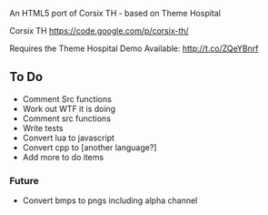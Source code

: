 An HTML5 port of Corsix TH - based on Theme Hospital

Corsix TH
https://code.google.com/p/corsix-th/

Requires the Theme Hospital Demo
Available: http://t.co/ZQeYBnrf


## To Do

- Comment Src functions
- Work out WTF it is doing
- Comment src functions
- Write tests
- Convert lua to javascript
- Convert cpp to [another language?]
- Add more to do items

### Future
- Convert bmps to pngs including alpha channel
